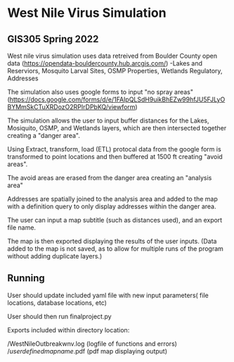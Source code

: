 # West Nile Virus Simulation
## GIS305 Spring 2022

West nile virus simulation uses data retreived from Boulder County open data (https://opendata-bouldercounty.hub.arcgis.com/)
-Lakes and Reserviors, Mosquito Larval Sites, OSMP Properties, Wetlands Regulatory, Addresses


The simulation also uses google forms to input "no spray areas" (https://docs.google.com/forms/d/e/1FAIpQLSdH9uikBhEZw99hfJU5FJLyOBYMmSkCTuXRDozO2RPIrDPbKQ/viewform)


The simulation allows the user to input buffer distances for the Lakes, Mosiquito, OSMP, and Wetlands layers, which are then intersected together creating a "danger area".


Using Extract, transform, load (ETL) protocal data from the google form is transformed to point locations and then buffered at 1500 ft creating "avoid areas".


The avoid areas are erased from the danger area creating an "analysis area" 


Addresses are spatially joined to the analysis area and added to the map with a definition query to only display addresses within the danger area.

The user can input a map subtitle (such as distances used), and an export file name.

The map is then exported displaying the results of the user inputs. (Data added to the map is not saved, as to allow for multiple runs of the program without adding duplicate layers.)


## Running

User should update included yaml file with new input parameters( file locations, database locations, etc)

User should then run finalproject.py

Exports included within directory location:

/WestNileOutbreakwnv.log (logfile of functions and errors)
/*userdefinedmapname*.pdf (pdf map displaying output)
